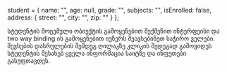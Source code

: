 student = {
    name: "",
    age: null,
    grade: "",
    subjects: "",
    isEnrolled: false,
    address: {
        street: "",
        city: "",
        zip: ""
    }
};

სტუდენტის მოცემული ობიექტის გამოყენებით შექმენით ინტერფეისი და two way binding ის გამოყენებით იუზერს შეავსებინეთ საჭირო ველები.
შევსების დასრულების შემდეგ ღილაკზე კლიკის შედეგად გამოვიდეს სტუდენტის შესახებ ყველა ინფორმაცია საიტზე და ინფუთები გასუფთავდეს.